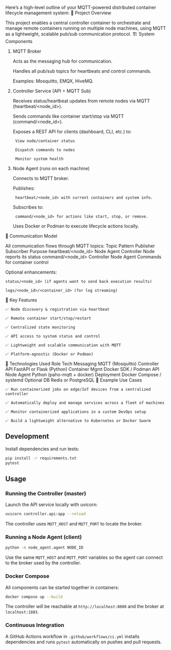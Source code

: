 Here’s a high-level outline of your MQTT-powered distributed container lifecycle management system:
🧩 Project Overview

This project enables a central controller container to orchestrate and manage remote containers running on multiple node machines, using MQTT as a lightweight, scalable pub/sub communication protocol.
🏗️ System Components
1. MQTT Broker

    Acts as the messaging hub for communication.

    Handles all pub/sub topics for heartbeats and control commands.

    Examples: Mosquitto, EMQX, HiveMQ.

2. Controller Service (API + MQTT Sub)

    Receives status/heartbeat updates from remote nodes via MQTT (heartbeat/<node_id>).

    Sends commands like container start/stop via MQTT (command/<node_id>).

    Exposes a REST API for clients (dashboard, CLI, etc.) to:

        View node/container status

        Dispatch commands to nodes

        Monitor system health

3. Node Agent (runs on each machine)

    Connects to MQTT broker.

    Publishes:

        heartbeat/<node_id> with current containers and system info.

    Subscribes to:

        command/<node_id> for actions like start, stop, or remove.

    Uses Docker or Podman to execute lifecycle actions locally.

📡 Communication Model

All communication flows through MQTT topics:
Topic Pattern	Publisher	Subscriber	Purpose
heartbeat/<node_id>	Node Agent	Controller	Node reports its status
command/<node_id>	Controller	Node Agent	Commands for container control

Optional enhancements:

    status/<node_id> (if agents want to send back execution results)

    logs/<node_id>/<container_id> (for log streaming)

🎯 Key Features

    ✅ Node discovery & registration via heartbeat

    ✅ Remote container start/stop/restart

    ✅ Centralized state monitoring

    ✅ API access to system status and control

    ✅ Lightweight and scalable communication with MQTT

    ✅ Platform-agnostic (Docker or Podman)

🧰 Technologies Used
Role	Tech
Messaging	MQTT (Mosquitto)
Controller API	FastAPI or Flask (Python)
Container Mgmt	Docker SDK / Podman API
Node Agent	Python (paho-mqtt + docker)
Deployment	Docker Compose / systemd
Optional DB	Redis or PostgreSQL
🧪 Example Use Cases

    ✅ Run containerized jobs on edge/IoT devices from a centralized controller

    ✅ Automatically deploy and manage services across a fleet of machines

    ✅ Monitor containerized applications in a custom DevOps setup

    ✅ Build a lightweight alternative to Kubernetes or Docker Swarm


## Development

Install dependencies and run tests:

```bash
pip install -r requirements.txt
pytest
```

## Usage

### Running the Controller (master)

Launch the API service locally with uvicorn:

```bash
uvicorn controller.api:app --reload
```

The controller uses `MQTT_HOST` and `MQTT_PORT` to locate the broker.

### Running a Node Agent (client)

```bash
python -m node_agent.agent NODE_ID
```

Use the same `MQTT_HOST` and `MQTT_PORT` variables so the agent can connect to the broker used by the controller.

### Docker Compose

All components can be started together in containers:

```bash
docker compose up --build
```

The controller will be reachable at `http://localhost:8000` and the broker at `localhost:1883`.

### Continuous Integration

A GitHub Actions workflow in `.github/workflows/ci.yml` installs dependencies and runs `pytest` automatically on pushes and pull requests.
